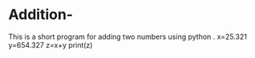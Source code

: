 # Addition-
This is a short program for adding two numbers using python .
x=25.321
y=654.327
z=x+y
print(z)
